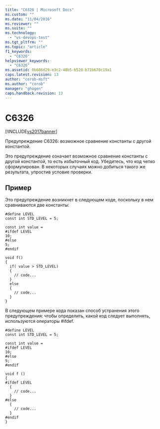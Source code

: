 ```yaml
---
title: "C6326 | Microsoft Docs"
ms.custom: ""
ms.date: "11/04/2016"
ms.reviewer: ""
ms.suite: ""
ms.technology: 
  - "vs-devops-test"
ms.tgt_pltfrm: ""
ms.topic: "article"
f1_keywords: 
  - "C6326"
helpviewer_keywords: 
  - "C6326"
ms.assetid: 0b606d29-e3c2-48b5-b520-b71b670c19a1
caps.latest.revision: 13
author: "corob-msft"
ms.author: "corob"
manager: "ghogen"
caps.handback.revision: 13
---
```

# C6326
[!INCLUDE[vs2017banner](../code-quality/includes/vs2017banner.md)]

Предупреждение C6326: возможное сравнение константы с другой константой.  
  
 Это предупреждение означает возможное сравнение константы с другой константой, то есть избыточный код.  Убедитесь, что код четко сформулирован.  В некоторых случаях можно добиться такого же результата, упростив условие проверки.  
  
## Пример  
 Это предупреждение возникнет в следующем коде, поскольку в нем сравниваются две константы:  
  
```  
#define LEVEL    
const int STD_LEVEL = 5;  
  
const int value =   
#ifdef LEVEL  
10;  
#else   
5;  
#endif  
  
void f()  
{  
  if( value > STD_LEVEL)  
  {  
    // code...  
  }  
  else  
  {  
    // code...  
  }  
}  
```  
  
 В следующем примере кода показан способ устранения этого предупреждения: чтобы определить, какой код следует выполнять, используются операторы \#ifdef.  
  
```  
#define LEVEL    
const int STD_LEVEL = 5;  
  
const int value =   
#ifdef LEVEL  
10;  
#else   
5;  
#endif  
  
void f ()  
{  
#ifdef LEVEL  
  {  
    // code...  
  }  
#else  
  {  
    // code...  
  }  
#endif  
}   
```